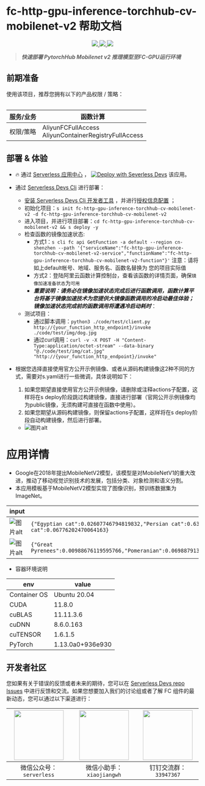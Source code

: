 # fc-http-gpu-inference-torchhub-cv-mobilenet-v2 帮助文档

<p align="center" class="flex justify-center">
    <a href="https://www.serverless-devs.com" class="ml-1">
    <img src="http://editor.devsapp.cn/icon?package=fc-http-gpu-inference-torchhub-cv-mobilenet-v2&type=packageType">
  </a>
  <a href="http://www.devsapp.cn/details.html?name=fc-http-gpu-inference-torchhub-cv-mobilenet-v2" class="ml-1">
    <img src="http://editor.devsapp.cn/icon?package=fc-http-gpu-inference-torchhub-cv-mobilenet-v2&type=packageVersion">
  </a>
  <a href="http://www.devsapp.cn/details.html?name=fc-http-gpu-inference-torchhub-cv-mobilenet-v2" class="ml-1">
    <img src="http://editor.devsapp.cn/icon?package=fc-http-gpu-inference-torchhub-cv-mobilenet-v2&type=packageDownload">
  </a>
</p>

<description>

> ***快速部署 PytorchHub Mobilenet v2 推理模型至FC-GPU运行环境***

</description>

<table>

## 前期准备
使用该项目，推荐您拥有以下的产品权限 / 策略：

| 服务/业务 | 函数计算 |     
| --- |  --- |   
| 权限/策略 | AliyunFCFullAccess</br>AliyunContainerRegistryFullAccess |     


</table>

<codepre id="codepre">



</codepre>

<deploy>

## 部署 & 体验

<appcenter>

- :fire: 通过 [Serverless 应用中心](https://fcnext.console.aliyun.com/applications/create?template=fc-http-gpu-inference-torchhub-cv-mobilenet-v2) ，
[![Deploy with Severless Devs](https://img.alicdn.com/imgextra/i1/O1CN01w5RFbX1v45s8TIXPz_!!6000000006118-55-tps-95-28.svg)](https://fcnext.console.aliyun.com/applications/create?template=fc-http-gpu-inference-torchhub-cv-mobilenet-v2)  该应用。 

</appcenter>

- 通过 [Serverless Devs Cli](https://www.serverless-devs.com/serverless-devs/install) 进行部署：
    - [安装 Serverless Devs Cli 开发者工具](https://www.serverless-devs.com/serverless-devs/install) ，并进行[授权信息配置](https://www.serverless-devs.com/fc/config) ；
    - 初始化项目：`s init fc-http-gpu-inference-torchhub-cv-mobilenet-v2 -d fc-http-gpu-inference-torchhub-cv-mobilenet-v2`   
    - 进入项目，并进行项目部署：`cd fc-http-gpu-inference-torchhub-cv-mobilenet-v2 && s deploy -y`
    - 检查函数的镜像加速状态:
        - 方式1：`s cli fc api GetFunction -a default --region cn-shenzhen --path '{"serviceName":"fc-http-gpu-inference-torchhub-cv-mobilenet-v2-service","functionName":"fc-http-gpu-inference-torchhub-cv-mobilenet-v2-function"}'` 注意：请将如上default帐号、地域、服务名、函数名替换为
您的项目实际值
        - 方式2：登陆阿里云函数计算控制台，查看该函数的详情页面，确保`镜像加速准备状态`为`可用`
        - ***重要说明：请务必在镜像加速状态完成后进行函数调用，函数计算平台将基于镜像加速技术为您提供大镜像函数调用的冷启动最佳体验；镜像加速状态完成前的函数调用将遭遇冷启动耗时***：
    - 测试项目：
        - 通过脚本调用：`python3 ./code/test/client.py http://{your_function_http_endpoint}/invoke ./code/test/img/dog.jpg`
        - 通过curl调用：`curl -v -X POST -H "Content-Type:application/octet-stream" --data-binary "@./code/test/img/cat.jpg" "http://{your_function_http_endpoint}/invoke"`

- 根据您选择直接使用官方公开示例镜像、或者从源码构建镜像这2种不同的方式，需要对s.yaml进行一些微调，具体说明如下：
    1. 如果您期望直接使用官方公开示例镜像，请删除或注释actions子配置，这样将在s deploy阶段跳过构建镜像，直接进行部署（官网公开示例镜像均为public镜像，无须构建可直接在函数中使用）。
    2. 如果您期望从源码构建镜像，则保留actions子配置，这样将在s deploy阶段自动构建镜像，然后进行部署。
    - ![图片alt](https://github.com/devsapp/start-fc-gpu/blob/main/materials/s_yaml_config.png?raw=true)

</deploy>

<appdetail id="flushContent">

# 应用详情

- Google在2018年提出MobileNetV2模型，该模型是对MobileNetV1的重大改进，推动了移动视觉识别技术的发展，包括分类、对象检测和语义分割。
- 本应用模板基于MobileNetV2模型实现了图像识别，预训练数据集为ImageNet。

| input | output |
|  ----  | ----  |
| ![图片alt](https://github.com/devsapp/start-fc-gpu/blob/main/materials/dog.jpg?raw=true) | ```{"Egyptian cat":0.02607746794819832,"Persian cat":0.6318033933639526,"lynx":0.15323816239833832,"tabby":0.048527609556913376,"tiger cat":0.06776202470064163}``` |
| ![图片alt](https://github.com/devsapp/start-fc-gpu/blob/main/materials/cat.jpg?raw=true) | ```{"Great Pyrenees":0.00988676119595766,"Pomeranian":0.0698879137635231,"Samoyed":0.8303040862083435,"collie":0.01079776231199503,"keeshond":0.012964126653969288}``` |

- 容器环境说明

|  env   |  value  |
|  ----  | ----  |
| Container OS | Ubuntu 20.04 |
| CUDA  | 11.8.0 |
| cuBLAS  | 11.11.3.6 |
| cuDNN	  | 8.6.0.163 |
| cuTENSOR  | 1.6.1.5 |
| PyTorch | 1.13.0a0+936e930 |

</appdetail>

<devgroup>

## 开发者社区

您如果有关于错误的反馈或者未来的期待，您可以在 [Serverless Devs repo Issues](https://github.com/serverless-devs/serverless-devs/issues) 中进行反馈和交流。如果您想要加入我们的讨论组或者了解 FC 组件的最新动态，您可以通过以下渠道进行：

<p align="center">

| <img src="https://serverless-article-picture.oss-cn-hangzhou.aliyuncs.com/1635407298906_20211028074819117230.png" width="130px" > | <img src="https://serverless-article-picture.oss-cn-hangzhou.aliyuncs.com/1635407044136_20211028074404326599.png" width="130px" > | <img src="https://serverless-article-picture.oss-cn-hangzhou.aliyuncs.com/1635407252200_20211028074732517533.png" width="130px" > |
|--- | --- | --- |
| <center>微信公众号：`serverless`</center> | <center>微信小助手：`xiaojiangwh`</center> | <center>钉钉交流群：`33947367`</center> | 

</p>

</devgroup>
